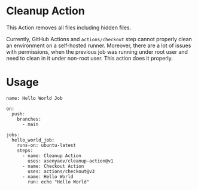 # Cleanup Action

This Action removes all files including hidden files.

Currently, GitHub Actions and `actions/checkout` step cannot properly clean an environment on a self-hosted runner. Moreover, there are a lot of issues with permissions, when the previous job was running under root user and need to clean in it under non-root user. This action does it properly.

# Usage

```
name: Hello World Job

on:
  push:
    branches:
      - main

jobs:
  hello_world_job:
    runs-on: ubuntu-latest
    steps:
      - name: Cleanup Action
        uses: asenyaev/cleanup-action@v1
      - name: Checkout Action
        uses: actions/checkout@v3
      - name: Hello World
        run: echo "Hello World"
```
